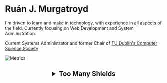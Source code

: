 # Ruán J. Murgatroyd

I'm driven to learn and make in technology, with experience in all aspects of the field.
Currently focusing on Web Development and System Administration.

Current Systems Administrator and former Chair of [TU Dublin's Computer Science Society](https://github.com/cs-soc-tudublin)

![Metrics](https://metrics.lecoq.io/rjmurg?template=classic&isocalendar=1&languages=1&notable=1&activity=1&base=header%2C%20activity%2C%20community%2C%20repositories%2C%20metadata&base.indepth=false&base.hireable=false&base.skip=false&isocalendar=false&isocalendar.duration=full-year&languages=false&languages.ignored=css&languages.limit=8&languages.threshold=0%25&languages.other=false&languages.colors=github&languages.sections=most-used&languages.indepth=false&languages.analysis.timeout=15&languages.analysis.timeout.repositories=7.5&languages.categories=markup%2C%20programming&languages.recent.categories=markup%2C%20programming&languages.recent.load=300&languages.recent.days=14&notable=false&notable.from=organization&notable.repositories=false&notable.indepth=false&notable.types=commit&notable.self=false&activity=false&activity.limit=5&activity.load=300&activity.days=14&activity.visibility=all&activity.timestamps=false&activity.filter=all&config.timezone=Europe%2FDublin)

<h2 align="center">
  <details>
    <summary>Too Many Shields</summary>
    
## Languages and Frameworks I'm Familiar With:
![HTML5](https://img.shields.io/badge/html5-%23E34F26.svg?style=for-the-badge&logo=html5&logoColor=white)
![PHP](https://img.shields.io/badge/php-%23777BB4.svg?style=for-the-badge&logo=php&logoColor=white)
![CSS3](https://img.shields.io/badge/css3-%231572B6.svg?style=for-the-badge&logo=css3&logoColor=white)
![JavaScript](https://img.shields.io/badge/javascript-%23323330.svg?style=for-the-badge&logo=javascript&logoColor=%23F7DF1E)
![TypeScript](https://img.shields.io/badge/typescript-%23007ACC.svg?style=for-the-badge&logo=typescript&logoColor=white)
![C Programming Language](https://img.shields.io/badge/C%20Programming%20Language-%23A8B9CC.svg?style=for-the-badge&logo=c&logoColor=white)
![Svelte(Kit)](https://img.shields.io/badge/Svelte(Kit)-%23FF3E00.svg?style=for-the-badge&logo=svelte&logoColor=white)
![Bootstrap](https://img.shields.io/badge/bootstrap-%237952B3?style=for-the-badge&logo=bootstrap&logoColor=white)
![Docusaurus](https://img.shields.io/badge/docusaurus-%233ECC5F.svg?style=for-the-badge&logo=docusaurus&logoColor=white)
![Express](https://img.shields.io/badge/express-%23000000?style=for-the-badge&logo=express&logoColor=white)
![Prisma](https://img.shields.io/badge/prisma-%232D3748?style=for-the-badge&logo=prisma&logoColor=white)
![Axios](https://img.shields.io/badge/axios-%235A29E4?style=for-the-badge&logo=axios&logoColor=white)
![Markdown](https://img.shields.io/badge/markdown-%23000000.svg?style=for-the-badge&logo=markdown&logoColor=white)
![Python](https://img.shields.io/badge/python-3670A0?style=for-the-badge&logo=python&logoColor=ffdd54)
![Bash](https://img.shields.io/badge/bash-%234EAA25?style=for-the-badge&logo=gnubash&logoColor=white)

## Software I Use to Develop:
![NodeJS](https://img.shields.io/badge/node.js-6DA55F?style=for-the-badge&logo=node.js&logoColor=white)
![Bun](https://img.shields.io/badge/bun-%23000000?style=for-the-badge&logo=bun&logoColor=white)
![NPM](https://img.shields.io/badge/npm-%23CB3837?style=for-the-badge&logo=npm&logoColor=white)
![PyCharm](https://img.shields.io/badge/pycharm-143?style=for-the-badge&logo=pycharm&logoColor=black&color=black&labelColor=green)
![Visual Studio Code](https://img.shields.io/badge/Visual%20Studio%20Code-0078d7.svg?style=for-the-badge&logo=visual-studio-code&logoColor=white)
![Git](https://img.shields.io/badge/git-%23F05033.svg?style=for-the-badge&logo=git&logoColor=white)
![Source Tree](https://img.shields.io/badge/source%20tree-%230052CC.svg?style=for-the-badge&logo=sourcetree&logoColor=white)
![GitHub](https://img.shields.io/badge/github-%23121011.svg?style=for-the-badge&logo=github&logoColor=white)

## Software I Use to Produce:
![Adobe Photoshop](https://img.shields.io/badge/adobe%20photoshop-%2331A8FF.svg?style=for-the-badge&logo=adobephotoshop&logoColor=white)
![Adobe Premiere](https://img.shields.io/badge/adobe%20premiere-%239999FF.svg?style=for-the-badge&logo=adobepremierepro&logoColor=white)
![PowerPoint](https://img.shields.io/badge/powerpoint-%23B7472A.svg?style=for-the-badge&logo=microsoftpowerpoint&logoColor=white)
![Figma](https://img.shields.io/badge/figma-%23F24E1E.svg?style=for-the-badge&logo=figma&logoColor=white)
![Trello](https://img.shields.io/badge/trello-%230052CC.svg?style=for-the-badge&logo=trello&logoColor=white)
![OBS](https://img.shields.io/badge/OBS%20Studio-%23302E31.svg?style=for-the-badge&logo=obsstudio&logoColor=white)
![Audacity](https://img.shields.io/badge/Audacity-%230000CC.svg?style=for-the-badge&logo=audacity&logoColor=white)
![Obsidian](https://img.shields.io/badge/Obsidian-%237C3AED.svg?style=for-the-badge&logo=obsidian&logoColor=white)

## Software I Use to Deploy:
![Nginx](https://img.shields.io/badge/nginx-%23009639.svg?style=for-the-badge&logo=nginx&logoColor=white)
![Docker](https://img.shields.io/badge/docker-%230db7ed.svg?style=for-the-badge&logo=docker&logoColor=white)
![Postgres](https://img.shields.io/badge/postgres-%23316192.svg?style=for-the-badge&logo=postgresql&logoColor=white)
![PM2](https://img.shields.io/badge/process%20manager%202-%232B037A.svg?style=for-the-badge&logo=pm2&logoColor=white)

## Operating Systems:
![iOS](https://img.shields.io/badge/ios-%23000000?style=for-the-badge&logo=ios&logoColor=white)
![Ubuntu](https://img.shields.io/badge/Ubuntu-E95420?style=for-the-badge&logo=ubuntu&logoColor=white)
![Raspberry Pi](https://img.shields.io/badge/-RaspberryPi-C51A4A?style=for-the-badge&logo=Raspberry-Pi)
![Windows](https://img.shields.io/badge/Windows-0078D6?style=for-the-badge&logo=windows&logoColor=white)

  </details>
</h2>
